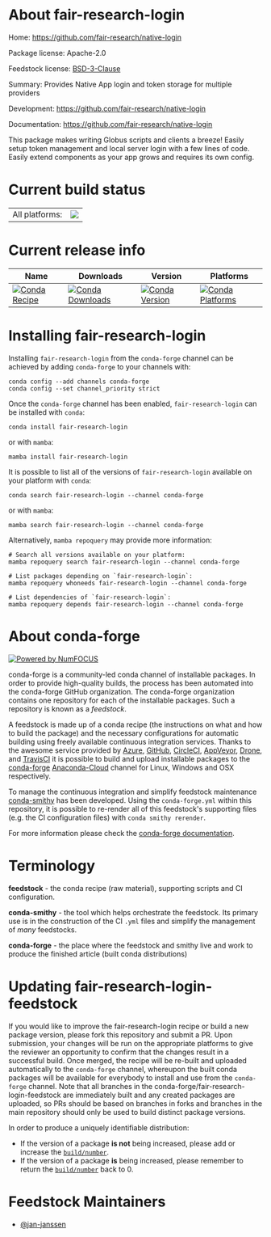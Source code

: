 About fair-research-login
=========================

Home: https://github.com/fair-research/native-login

Package license: Apache-2.0

Feedstock license: [BSD-3-Clause](https://github.com/conda-forge/fair-research-login-feedstock/blob/main/LICENSE.txt)

Summary: Provides Native App login and token storage for multiple providers

Development: https://github.com/fair-research/native-login

Documentation: https://github.com/fair-research/native-login

This package makes writing Globus scripts and clients a
breeze! Easily setup token management and local server
login with a few lines of code. Easily extend components
as your app grows and requires its own config.


Current build status
====================


<table><tr><td>All platforms:</td>
    <td>
      <a href="https://dev.azure.com/conda-forge/feedstock-builds/_build/latest?definitionId=8262&branchName=main">
        <img src="https://dev.azure.com/conda-forge/feedstock-builds/_apis/build/status/fair-research-login-feedstock?branchName=main">
      </a>
    </td>
  </tr>
</table>

Current release info
====================

| Name | Downloads | Version | Platforms |
| --- | --- | --- | --- |
| [![Conda Recipe](https://img.shields.io/badge/recipe-fair--research--login-green.svg)](https://anaconda.org/conda-forge/fair-research-login) | [![Conda Downloads](https://img.shields.io/conda/dn/conda-forge/fair-research-login.svg)](https://anaconda.org/conda-forge/fair-research-login) | [![Conda Version](https://img.shields.io/conda/vn/conda-forge/fair-research-login.svg)](https://anaconda.org/conda-forge/fair-research-login) | [![Conda Platforms](https://img.shields.io/conda/pn/conda-forge/fair-research-login.svg)](https://anaconda.org/conda-forge/fair-research-login) |

Installing fair-research-login
==============================

Installing `fair-research-login` from the `conda-forge` channel can be achieved by adding `conda-forge` to your channels with:

```
conda config --add channels conda-forge
conda config --set channel_priority strict
```

Once the `conda-forge` channel has been enabled, `fair-research-login` can be installed with `conda`:

```
conda install fair-research-login
```

or with `mamba`:

```
mamba install fair-research-login
```

It is possible to list all of the versions of `fair-research-login` available on your platform with `conda`:

```
conda search fair-research-login --channel conda-forge
```

or with `mamba`:

```
mamba search fair-research-login --channel conda-forge
```

Alternatively, `mamba repoquery` may provide more information:

```
# Search all versions available on your platform:
mamba repoquery search fair-research-login --channel conda-forge

# List packages depending on `fair-research-login`:
mamba repoquery whoneeds fair-research-login --channel conda-forge

# List dependencies of `fair-research-login`:
mamba repoquery depends fair-research-login --channel conda-forge
```


About conda-forge
=================

[![Powered by
NumFOCUS](https://img.shields.io/badge/powered%20by-NumFOCUS-orange.svg?style=flat&colorA=E1523D&colorB=007D8A)](https://numfocus.org)

conda-forge is a community-led conda channel of installable packages.
In order to provide high-quality builds, the process has been automated into the
conda-forge GitHub organization. The conda-forge organization contains one repository
for each of the installable packages. Such a repository is known as a *feedstock*.

A feedstock is made up of a conda recipe (the instructions on what and how to build
the package) and the necessary configurations for automatic building using freely
available continuous integration services. Thanks to the awesome service provided by
[Azure](https://azure.microsoft.com/en-us/services/devops/), [GitHub](https://github.com/),
[CircleCI](https://circleci.com/), [AppVeyor](https://www.appveyor.com/),
[Drone](https://cloud.drone.io/welcome), and [TravisCI](https://travis-ci.com/)
it is possible to build and upload installable packages to the
[conda-forge](https://anaconda.org/conda-forge) [Anaconda-Cloud](https://anaconda.org/)
channel for Linux, Windows and OSX respectively.

To manage the continuous integration and simplify feedstock maintenance
[conda-smithy](https://github.com/conda-forge/conda-smithy) has been developed.
Using the ``conda-forge.yml`` within this repository, it is possible to re-render all of
this feedstock's supporting files (e.g. the CI configuration files) with ``conda smithy rerender``.

For more information please check the [conda-forge documentation](https://conda-forge.org/docs/).

Terminology
===========

**feedstock** - the conda recipe (raw material), supporting scripts and CI configuration.

**conda-smithy** - the tool which helps orchestrate the feedstock.
                   Its primary use is in the construction of the CI ``.yml`` files
                   and simplify the management of *many* feedstocks.

**conda-forge** - the place where the feedstock and smithy live and work to
                  produce the finished article (built conda distributions)


Updating fair-research-login-feedstock
======================================

If you would like to improve the fair-research-login recipe or build a new
package version, please fork this repository and submit a PR. Upon submission,
your changes will be run on the appropriate platforms to give the reviewer an
opportunity to confirm that the changes result in a successful build. Once
merged, the recipe will be re-built and uploaded automatically to the
`conda-forge` channel, whereupon the built conda packages will be available for
everybody to install and use from the `conda-forge` channel.
Note that all branches in the conda-forge/fair-research-login-feedstock are
immediately built and any created packages are uploaded, so PRs should be based
on branches in forks and branches in the main repository should only be used to
build distinct package versions.

In order to produce a uniquely identifiable distribution:
 * If the version of a package **is not** being increased, please add or increase
   the [``build/number``](https://docs.conda.io/projects/conda-build/en/latest/resources/define-metadata.html#build-number-and-string).
 * If the version of a package **is** being increased, please remember to return
   the [``build/number``](https://docs.conda.io/projects/conda-build/en/latest/resources/define-metadata.html#build-number-and-string)
   back to 0.

Feedstock Maintainers
=====================

* [@jan-janssen](https://github.com/jan-janssen/)


